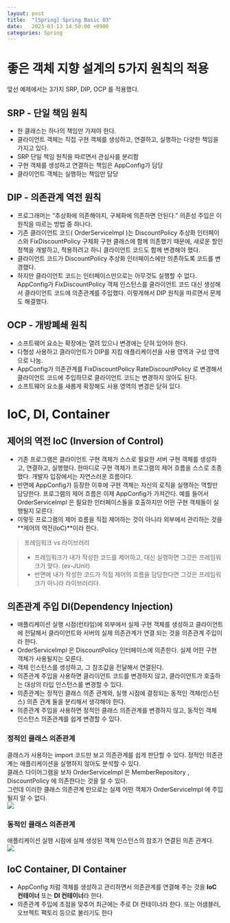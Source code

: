 ```yaml
---
layout: post
title:  "[Spring] Spring Basic 03"
date:   2023-03-13 14:50:00 +0900
categories: Spring
---
```

# 좋은 객체 지향 설계의 5가지 원칙의 적용
앞선 예제에서는 3가지 SRP, DIP, OCP 를 적용했다.
## SRP - 단일 책임 원칙
* 한 클래스는 하나의 책임만 가져야 한다.
* 클라이언트 객체는 직접 구현 객체를 생성하고, 연결하고, 실행하는 다양한 책임을 가지고 있다.
* SRP 단일 책임 원칙을 따르면서 관심사를 분리함
* 구현 객체를 생성하고 연결하는 책임은 AppConfig가 담당
* 클라이언트 객체는 실행하는 책임만 담당
## DIP - 의존관계 역전 원칙
* 프로그래머는 “추상화에 의존해야지, 구체화에 의존하면 안된다.” 의존성 주입은 이 원칙을 따르는 방법 중 하나다.
* 기존 클라이언트 코드( OrderServiceImpl )는  DiscountPolicy 추상화 인터페이스와 FixDiscountPolicy 구체화 구현 클래스에 함께 의존했기 때문에, 새로운 할인 정책을 개발하고, 적용하려고 하니 클라이언트 코드도 함께 변경해야 했다.
* 클라이언트 코드가 DiscountPolicy 추상화 인터페이스에만 의존하도록 코드를 변경했다.
* 하지만 클라이언트 코드는 인터페이스만으로는 아무것도 실행할 수 없다.
  AppConfig가 FixDiscountPolicy 객체 인스턴스를 클라이언트 코드 대신 생성해서 클라이언트 코드에 의존관계를 주입했다. 이렇게해서 DIP 원칙을 따르면서 문제도 해결했다.
## OCP - 개방폐쇄 원칙
* 소프트웨어 요소는 확장에는 열려 있으나 변경에는 닫혀 있어야 한다.
* 다형성 사용하고 클라이언트가 DIP를 지킴 애플리케이션을 사용 영역과 구성 영역으로 나눔.
* AppConfig가 의존관계를 FixDiscountPolicy RateDiscountPolicy 로 변경해서 클라이언트 코드에 주입하므로 클라이언트 코드는 변경하지 않아도 된다.
* 소프트웨어 요소를 새롭게 확장해도 사용 영역의 변경은 닫혀 있다.

# IoC, DI, Container
## 제어의 역전 IoC (Inversion of Control)
* 기존 프로그램은 클라이언트 구현 객체가 스스로 필요한 서버 구현 객체를 생성하고, 연결하고, 실행했다. 한마디로 구현 객체가 프로그램의 제어 흐름을 스스로 조종했다. 개발자 입장에서는 자연스러운 흐름이다.
* 반면에 AppConfig가 등장한 이후에 구현 객체는 자신의 로직을 실행하는 역할만 담당한다. 프로그램의 제어 흐름은 이제 AppConfig가 가져간다. 예를 들어서 OrderServiceImpl 은 필요한 인터페이스들을 호출하지만 어떤 구현 객체들이 실행될지 모른다.
* 이렇듯 프로그램의 제어 흐름을 직접 제어하는 것이 아니라 외부에서 관리하는 것을 **제어의 역전(IoC)**이라 한다.

> 프레임워크 vs 라이브러리
> * 프레임워크가 내가 작성한 코드를 제어하고, 대신 실행하면 그것은 프레임워크가 맞다. (ex-JUnit)
> * 반면에 내가 작성한 코드가 직접 제어의 흐름을 담당한다면 그것은 프레임워크가 아니라 라이브러리다.

## 의존관계 주입 DI(Dependency Injection)
* 애플리케이션 실행 시점(런타임)에 외부에서 실제 구현 객체를 생성하고 클라이언트에 전달해서 클라이언트와 서버의 실제 의존관계가 연결 되는 것을 의존관계 주입이라 한다.
* OrderServiceImpl 은 DiscountPolicy 인터페이스에 의존한다. 실제 어떤 구현 객체가 사용될지는 모른다.
* 객체 인스턴스를 생성하고, 그 참조값을 전달해서 연결된다.
* 의존관계 주입을 사용하면 클라이언트 코드를 변경하지 않고, 클라이언트가 호출하는 대상의 타입 인스턴스를 변경할 수 있다.
* 의존관계는 정적인 클래스 의존 관계와, 실행 시점에 결정되는 동적인 객체(인스턴스) 의존 관계 둘을 분리해서 생각해야 한다.
* 의존관계 주입을 사용하면 정적인 클래스 의존관계를 변경하지 않고, 동적인 객체 인스턴스 의존관계를 쉽게 변경할 수 있다.

### 정적인 클래스 의존관계
클래스가 사용하는 import 코드만 보고 의존관계를 쉽게 판단할 수 있다. 정적인 의존관계는 애플리케이션을 실행하지 않아도 분석할 수 있다.  
클래스 다이어그램을 보자 OrderServiceImpl 은 MemberRepository , DiscountPolicy 에 의존한다는 것을 알 수 있다.  
그런데 이러한 클래스 의존관계 만으로는 실제 어떤 객체가 OrderServiceImpl 에 주입 될지 알 수 없다.  
![](https://velog.velcdn.com/images/ghjeong/post/9cc4fda2-cf3a-416f-a856-0dbfce71cf91/image.png)

### 동적인 클래스 의존관계
애플리케이션 실행 시점에 실제 생성된 객체 인스턴스의 참조가 연결된 의존 관계다.  
![](https://velog.velcdn.com/images/ghjeong/post/9ba7cfe3-43bc-47be-aa8b-6bf011ca32f3/image.png)

## IoC Container, DI Container

* AppConfig 처럼 객체를 생성하고 관리하면서 의존관계를 연결해 주는 것을 **IoC 컨테이너** 또는 **DI 컨테이너**라 한다.
* 의존관계 주입에 초점을 맞추어 최근에는 주로 DI 컨테이너라 한다.
  또는 어샘블러, 오브젝트 팩토리 등으로 불리기도 한다
